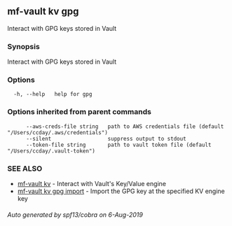 ## mf-vault kv gpg

Interact with GPG keys stored in Vault

### Synopsis

Interact with GPG keys stored in Vault

### Options

```
  -h, --help   help for gpg
```

### Options inherited from parent commands

```
      --aws-creds-file string   path to AWS credentials file (default "/Users/ccday/.aws/credentials")
      --silent                  suppress output to stdout
      --token-file string       path to vault token file (default "/Users/ccday/.vault-token")
```

### SEE ALSO

* [mf-vault kv](mf-vault_kv.md)	 - Interact with Vault's Key/Value engine
* [mf-vault kv gpg import](mf-vault_kv_gpg_import.md)	 - Import the GPG key at the specified KV engine key

###### Auto generated by spf13/cobra on 6-Aug-2019
